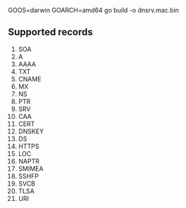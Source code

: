 GOOS=darwin GOARCH=amd64 go build -o dnsrv.mac.bin

## Supported records

1. SOA
2. A
3. AAAA
4. TXT
5. CNAME
6. MX
7. NS
8. PTR
9. SRV
10. CAA
11. CERT
12. DNSKEY
13. DS
14. HTTPS
15. LOC
16. NAPTR
17. SMIMEA
18. SSHFP
19. SVCB
20. TLSA
21. URI
